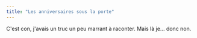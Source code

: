 ```yaml
---
title: "Les anniversaires sous la porte"
---
```


C'est con, j'avais un truc un peu marrant à raconter. Mais là je... donc non.

